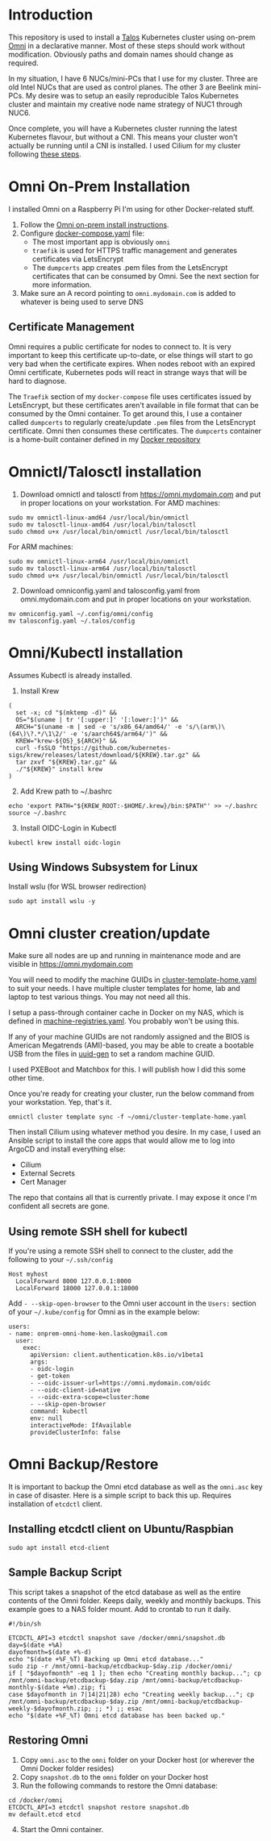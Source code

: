 # Introduction
This repository is used to install a [Talos](https://github.com/siderolabs/talos) Kubernetes cluster using on-prem [Omni](https://github.com/siderolabs/omni) in a declarative manner. Most of these steps should work without modification. Obviously paths and domain names should change as required.

In my situation, I have 6 NUCs/mini-PCs that I use for my cluster. Three are old Intel NUCs that are used as control planes. The other 3 are Beelink mini-PCs. My desire was to setup an easily reproducible Talos Kubernetes cluster and maintain my creative node name strategy of NUC1 through NUC6. 

Once complete, you will have a Kubernetes cluster running the latest Kubernetes flavour, but without a CNI. This means your cluster won't actually be running until a CNI is installed. I used Cilium for my cluster following [these steps](https://www.talos.dev/v1.8/kubernetes-guides/network/deploying-cilium/).


# Omni On-Prem Installation
I installed Omni on a Raspberry Pi I'm using for other Docker-related stuff.
1. Follow the [Omni on-prem install instructions](https://omni.siderolabs.com/how-to-guides/self_hosted).
2. Configure [docker-compose.yaml](docker-compose.yaml) file:
   * The most important app is obviously `omni`
   * `traefik` is used for HTTPS traffic management and generates certificates via LetsEncrypt
   * The `dumpcerts` app creates .pem files from the LetsEncrypt certificates that can be consumed by Omni. See the next section for more information.
3. Make sure an A record pointing to `omni.mydomain.com` is added to whatever is being used to serve DNS

## Certificate Management
Omni requires a public certificate for nodes to connect to. It is very important to keep this certificate up-to-date, or else things will start to go very bad when the certificate expires. When nodes reboot with an expired Omni certificate, Kubernetes pods will react in strange ways that will be hard to diagnose.

The `Traefik` section of my `docker-compose` file uses certificates issued by LetsEncrypt, but these certificates aren't available in file format that can be consumed by the Omni container. To get around this, I use a container called `dumpcerts` to regularly create/update `.pem` files from the LetsEncrypt certificate. Omni then consumes these certificates. The `dumpcerts` container is a home-built container defined in my [Docker repository](dumpcerts)

# Omnictl/Talosctl installation
1. Download omnictl and talosctl from https://omni.mydomain.com and put in proper locations on your workstation.
For AMD machines:
```
sudo mv omnictl-linux-amd64 /usr/local/bin/omnictl
sudo mv talosctl-linux-amd64 /usr/local/bin/talosctl
sudo chmod u+x /usr/local/bin/omnictl /usr/local/bin/talosctl
```

For ARM machines:
```
sudo mv omnictl-linux-arm64 /usr/local/bin/omnictl
sudo mv talosctl-linux-arm64 /usr/local/bin/talosctl
sudo chmod u+x /usr/local/bin/omnictl /usr/local/bin/talosctl
```
2. Download omniconfig.yaml and talosconfig.yaml from omni.mydomain.com and put in proper locations on your workstation.
```
mv omniconfig.yaml ~/.config/omni/config
mv talosconfig.yaml ~/.talos/config
```
# Omni/Kubectl installation
Assumes Kubectl is already installed.
1. Install Krew
```
(
  set -x; cd "$(mktemp -d)" &&
  OS="$(uname | tr '[:upper:]' '[:lower:]')" &&
  ARCH="$(uname -m | sed -e 's/x86_64/amd64/' -e 's/\(arm\)\(64\)\?.*/\1\2/' -e 's/aarch64$/arm64/')" &&
  KREW="krew-${OS}_${ARCH}" &&
  curl -fsSLO "https://github.com/kubernetes-sigs/krew/releases/latest/download/${KREW}.tar.gz" &&
  tar zxvf "${KREW}.tar.gz" &&
  ./"${KREW}" install krew
)
```

2. Add Krew path to ~/.bashrc
```
echo 'export PATH="${KREW_ROOT:-$HOME/.krew}/bin:$PATH"' >> ~/.bashrc
source ~/.bashrc
```

3. Install OIDC-Login in Kubectl
```
kubectl krew install oidc-login
```

## Using Windows Subsystem for Linux
Install wslu (for WSL browser redirection)
```
sudo apt install wslu -y
```

# Omni cluster creation/update
Make sure all nodes are up and running in maintenance mode and are visible in https://omni.mydomain.com

You will need to modify the machine GUIDs in [cluster-template-home.yaml](cluster-template-home.yaml) to suit your needs. I have multiple cluster templates for home, lab and laptop to test various things. You may not need all this.

I setup a pass-through container cache in Docker on my NAS, which is defined in [machine-registries.yaml](patches/machine-registries.yaml). You probably won't be using this.

If any of your machine GUIDs are not randomly assigned and the BIOS is American Megatrends (AMI)-based, you may be able to create a bootable USB from the files in [uuid-gen](uuid-gen) to set a random machine GUID.

I used PXEBoot and Matchbox for this. I will publish how I did this some other time.

Once you're ready for creating your cluster, run the below command from your workstation. Yep, that's it.
```
omnictl cluster template sync -f ~/omni/cluster-template-home.yaml
```
Then install Cilium using whatever method you desire. In my case, I used an Ansible script to install the core apps that would allow me to log into ArgoCD and install everything else:
- Cilium
- External Secrets
- Cert Manager

The repo that contains all that is currently private. I may expose it once I'm confident all secrets are gone.

## Using remote SSH shell for kubectl
If you're using a remote SSH shell to connect to the cluster, add the following to your ```~/.ssh/config```
```
Host myhost
  LocalForward 8000 127.0.0.1:8000
  LocalForward 18000 127.0.0.1:18000
```
Add ```- --skip-open-browser``` to the Omni user account in the ```Users:``` section of your ```~/.kube/config``` for Omni as in the example below:
```
users:
- name: onprem-omni-home-ken.lasko@gmail.com
  user:
    exec:
      apiVersion: client.authentication.k8s.io/v1beta1
      args:
      - oidc-login
      - get-token
      - --oidc-issuer-url=https://omni.mydomain.com/oidc
      - --oidc-client-id=native
      - --oidc-extra-scope=cluster:home
      - --skip-open-browser
      command: kubectl
      env: null
      interactiveMode: IfAvailable
      provideClusterInfo: false
```

# Omni Backup/Restore
It is important to backup the Omni etcd database as well as the ```omni.asc``` key in case of disaster. Here is a simple script to back this up. Requires installation of ```etcdctl``` client.

## Installing etcdctl client on Ubuntu/Raspbian
```
sudo apt install etcd-client
```
## Sample Backup Script
This script takes a snapshot of the etcd database as well as the entire contents of the Omni folder. Keeps daily, weekly and monthly backups. This example goes to a NAS folder mount. 
Add to crontab to run it daily.
```
#!/bin/sh

ETCDCTL_API=3 etcdctl snapshot save /docker/omni/snapshot.db
day=$(date +%A)
dayofmonth=$(date +%-d)
echo "$(date +%F_%T) Backing up Omni etcd database..."
sudo zip -r /mnt/omni-backup/etcdbackup-$day.zip /docker/omni/
if [ "$dayofmonth" -eq 1 ]; then echo "Creating monthly backup..."; cp /mnt/omni-backup/etcdbackup-$day.zip /mnt/omni-backup/etcdbackup-monthly-$(date +%m).zip; fi
case $dayofmonth in 7|14|21|28) echo "Creating weekly backup..."; cp /mnt/omni-backup/etcdbackup-$day.zip /mnt/omni-backup/etcdbackup-weekly-$dayofmonth.zip; ;; *) ;; esac
echo "$(date +%F_%T) Omni etcd database has been backed up."
```

## Restoring Omni
1. Copy ```omni.asc``` to the ```omni``` folder on your Docker host (or wherever the Omni Docker folder resides)
2. Copy ```snapshot.db``` to the ```omni``` folder on your Docker host
3. Run the following commands to restore the Omni database:
```
cd /docker/omni
ETCDCTL_API=3 etcdctl snapshot restore snapshot.db
mv default.etcd etcd
```
4. Start the Omni container. 